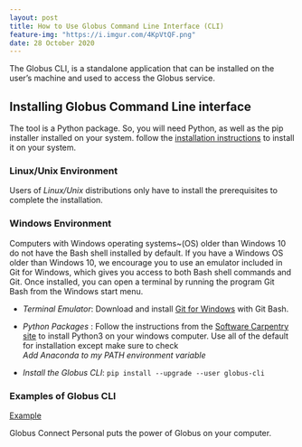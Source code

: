 ```yaml
---
layout: post
title: How to Use Globus Command Line Interface (CLI)
feature-img: "https://i.imgur.com/4KpVtQF.png"
date: 28 October 2020
---
```

The Globus CLI, is a standalone application that can be installed on the user’s machine and used to access the Globus service.

## Installing Globus Command Line interface

The tool is a Python package. So, you will need Python, as well as the pip installer installed on your system.
follow the [installation instructions](https://docs.globus.org/cli/installation/) to install it on your system.

### Linux/Unix Environment
Users of *Linux/Unix* distributions only have to install the prerequisites to complete the installation.

### Windows Environment

Computers with Windows operating systems~(OS) older than Windows 10 do not have the Bash shell installed by default.
If you have a Windows OS older than Windows 10, we encourage you to use an emulator included in Git for Windows, which
gives you access to both Bash shell commands and Git. Once installed, you can open a terminal by running the program
Git Bash from the Windows start menu.

* *Terminal Emulator*: Download and install [Git for Windows](https://gitforwindows.org/) with Git Bash.

* *Python Packages* : Follow the instructions from the [Software Carpentry site](https://carpentries.github.io/workshop-template/#python)
to install Python3 on your windows computer. Use all of the default for installation except make sure to check  
*Add Anaconda to my PATH environment variable*

* *Install the Globus CLI*: `pip install --upgrade --user globus-cli`


### Examples of Globus CLI

[Example](https://github.com/globus/automation-examples)



Globus Connect Personal puts the power of Globus on your computer.
